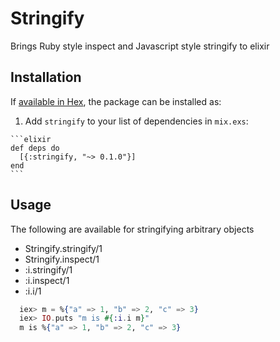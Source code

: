 # Stringify

Brings Ruby style inspect and Javascript style stringify to elixir

## Installation

If [available in Hex](https://hex.pm/docs/publish), the package can be installed as:

  1. Add `stringify` to your list of dependencies in `mix.exs`:

    ```elixir
    def deps do
      [{:stringify, "~> 0.1.0"}]
    end
    ```

## Usage

The following are available for stringifying arbitrary objects

* Stringify.stringify/1
* Stringify.inspect/1
* :i.stringify/1
* :i.inspect/1
* :i.i/1


```elixir
  iex> m = %{"a" => 1, "b" => 2, "c" => 3}
  iex> IO.puts "m is #{:i.i m}"
  m is %{"a" => 1, "b" => 2, "c" => 3}
```
